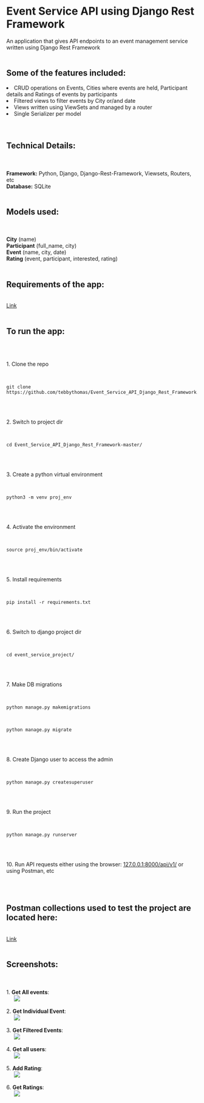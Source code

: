# Event Service API using Django Rest Framework

An application that gives API endpoints to an event management service written using Django Rest Framework
<br />
<br />
<h2>Some of the features included:</h2>
<li>CRUD operations on Events, Cities where events are held, Participant details and Ratings of events by participants</li>
<li>Filtered views to filter events by City or/and date</li>
<li>Views written using ViewSets and managed by a router</li>
<li>Single Serializer per model</li>
<br />
<br />
<h2>Technical Details:</h2>
<br />
<br />
<b>Framework:</b> Python, Django, Django-Rest-Framework, Viewsets, Routers, etc
<br />
<b>Database:</b> SQLite
<br />
<br /> 
<h2>Models used:</h2>
<br />
<br />
<b>City</b> (name)
<br />
<b>Participant</b> (full_name, city)
<br />
<b>Event</b> (name, city, date)
<br />
<b>Rating</b> (event, participant, interested, rating)
<br />
<br />
<h2>Requirements of the app:</h2>
<br />
<a href="https://github.com/tebbythomas/Event_Service_API_Django_Rest_Framework/blob/master/requirements.txt">Link</a>
<br />
<br />
<h2>To run the app:</h2>
<br />
<br />
<p>1. Clone the repo</p>
<br />
<pre><code>git clone https://github.com/tebbythomas/Event_Service_API_Django_Rest_Framework.git
</code></pre>
<br />
<br />
<p>2. Switch to project dir</p>
<br />
<pre><code>cd Event_Service_API_Django_Rest_Framework-master/
</code></pre>
<br />
<br />
<p>3. Create a python virtual environment</p>
<br />
<pre><code>python3 -m venv proj_env
</code></pre>
<br />
<br />
<p>4. Activate the environment</p>
<br />
<pre><code>source proj_env/bin/activate
</code></pre>
<br />
<br />
<p>5. Install requirements</p>
<br />
<pre><code>pip install -r requirements.txt
</code></pre>
<br />
<br />
<p>6. Switch to django project dir</p>
<br />
<pre><code>cd event_service_project/
</code></pre>
<br />
<br />
<p>7. Make DB migrations</p>
<br />
<pre><code>python manage.py makemigrations
</code></pre>
<br />
<pre><code>python manage.py migrate
</code></pre>
<br />
<br />
<p>8. Create Django user to access the admin</p>
<br />
<pre><code>python manage.py createsuperuser
</code></pre>
<br />
<br />
<p>9. Run the project</p>
<br />
<pre><code>python manage.py runserver
</code></pre>
<br />
<br />
<p>10. Run API requests either using the browser: <a href="127.0.0.1:8000/api/v1/">127.0.0.1:8000/api/v1/</a> or using Postman, etc</p>
<br />
<br />
<h2>Postman collections used to test the project are located here:</h2>
<br />
<a href="https://github.com/tebbythomas/Event_Service_API_Django_Rest_Framework/blob/master/Event_Service_Collection.postman_collection.json">Link</a>
<br />
<br />
<h2>Screenshots:</h2>
<br />
<br />
1. <b>Get All events</b>:
<br />
<img src="https://github.com/tebbythomas/Event_Service_API_Django_Rest_Framework/blob/master/Screenshots/Event_Requests/Get_All_Events.png" hspace="20">
<br />
<br />
2. <b>Get Individual Event</b>:
<br />
<img src="https://github.com/tebbythomas/Event_Service_API_Django_Rest_Framework/blob/master/Screenshots/Event_Requests/Get_Individual_Event.png" hspace="20">
<br />
<br />
3. <b>Get Filtered Events</b>:
<br />
<img src="https://github.com/tebbythomas/Event_Service_API_Django_Rest_Framework/blob/master/Screenshots/Event_Requests/Get_Events_Filtered_By.png" hspace="20">
<br />
<br />
4. <b>Get all users</b>:
<br />
<img src="https://github.com/tebbythomas/Event_Service_API_Django_Rest_Framework/blob/master/Screenshots/Users_Requests/Get_All_Users.png" hspace="20">
<br />
<br />
5. <b>Add Rating</b>:
<br />
<img src="https://github.com/tebbythomas/Event_Service_API_Django_Rest_Framework/blob/master/Screenshots/Rating_Requests/Add_Rating.png" hspace="20">
<br />
<br />
6. <b>Get Ratings</b>:
<br />
<img src="https://github.com/tebbythomas/Event_Service_API_Django_Rest_Framework/blob/master/Screenshots/Rating_Requests/Get_All_Ratings.png" hspace="20">
<br />
<br />